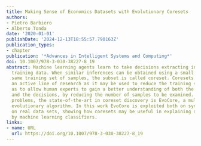 ```yaml
---
title: Making Sense of Economics Datasets with Evolutionary Coresets
authors:
- Pietro Barbiero
- Alberto Tonda
date: '2020-01-01'
publishDate: '2024-12-13T18:55:57.790163Z'
publication_types:
- chapter
publication: '*Advances in Intelligent Systems and Computing*'
doi: 10.1007/978-3-030-38227-8_19
abstract: Machine learning agents learn to take decisions extracting information from
  training data. When similar inferences can be obtained using a small subset of the
  same training set of samples, the subset is called coreset. Coresets discovery is
  an active line of research as it may be used to reduce the training speed as well
  as to allow human experts to gain a better understanding of both the phenomenon
  and the decisions, by reducing the number of samples to be examined. For classification
  problems, the state-of-the-art in coreset discovery is EvoCore, a multi-objective
  evolutionary algorithm. In this work EvoCore is exploited both on synthetic and
  on real data sets, showing how coresets may be useful in explaining decisions taken
  by machine learning classifiers.
links:
- name: URL
  url: https://doi.org/10.1007/978-3-030-38227-8_19
---
```

